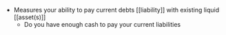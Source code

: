- Measures your ability to pay current debts [[liability]] with existing liquid [[asset(s)]]
	- Do you have enough cash to pay your current liabilities
